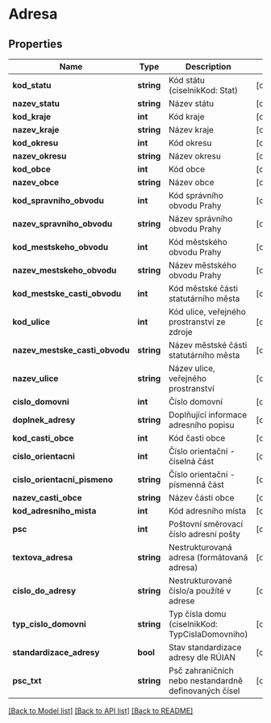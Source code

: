 # Adresa

## Properties
Name | Type | Description | Notes
------------ | ------------- | ------------- | -------------
**kod_statu** | **string** | Kód státu (ciselnikKod: Stat) | [optional] 
**nazev_statu** | **string** | Název státu | [optional] 
**kod_kraje** | **int** | Kód kraje | [optional] 
**nazev_kraje** | **string** | Název kraje | [optional] 
**kod_okresu** | **int** | Kód okresu | [optional] 
**nazev_okresu** | **string** | Název okresu | [optional] 
**kod_obce** | **int** | Kód obce | [optional] 
**nazev_obce** | **string** | Název obce | [optional] 
**kod_spravniho_obvodu** | **int** | Kód správního obvodu Prahy | [optional] 
**nazev_spravniho_obvodu** | **string** | Název správního obvodu Prahy | [optional] 
**kod_mestskeho_obvodu** | **int** | Kód městského obvodu Prahy | [optional] 
**nazev_mestskeho_obvodu** | **string** | Název městského obvodu Prahy | [optional] 
**kod_mestske_casti_obvodu** | **int** | Kód městské části statutárního města | [optional] 
**kod_ulice** | **int** | Kód ulice, veřejného prostranství ze zdroje | [optional] 
**nazev_mestske_casti_obvodu** | **string** | Název městské části statutárního města | [optional] 
**nazev_ulice** | **string** | Název ulice, veřejného prostranství | [optional] 
**cislo_domovni** | **int** | Číslo domovní | [optional] 
**doplnek_adresy** | **string** | Doplňující informace adresního popisu | [optional] 
**kod_casti_obce** | **int** | Kód časti obce | [optional] 
**cislo_orientacni** | **int** | Číslo orientační - číselná část | [optional] 
**cislo_orientacni_pismeno** | **string** | Číslo orientační - písmenná část | [optional] 
**nazev_casti_obce** | **string** | Název části obce | [optional] 
**kod_adresniho_mista** | **int** | Kód adresního místa | [optional] 
**psc** | **int** | Poštovní směrovací číslo adresní pošty | [optional] 
**textova_adresa** | **string** | Nestrukturovaná adresa (formátovaná adresa) | [optional] 
**cislo_do_adresy** | **string** | Nestrukturované číslo/a použíté v adrese | [optional] 
**typ_cislo_domovni** | **string** | Typ čísla domu (ciselnikKod: TypCislaDomovniho) | [optional] 
**standardizace_adresy** | **bool** | Stav standardizace adresy dle RÚIAN | [optional] 
**psc_txt** | **string** | Psč zahraničních nebo nestandardně definovaných čísel | [optional] 

[[Back to Model list]](../../README.md#documentation-for-models) [[Back to API list]](../../README.md#documentation-for-api-endpoints) [[Back to README]](../../README.md)

